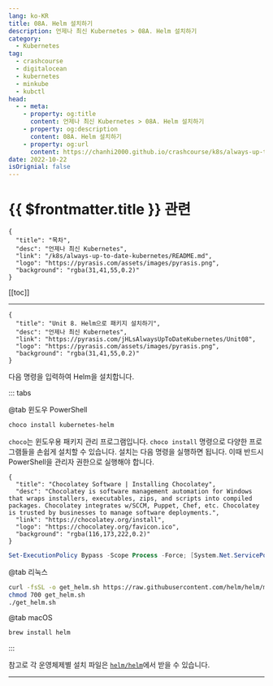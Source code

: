 ```yaml
---
lang: ko-KR
title: 08A. Helm 설치하기
description: 언제나 최신 Kubernetes > 08A. Helm 설치하기
category:
  - Kubernetes
tag:
  - crashcourse
  - digitalocean
  - kubernetes
  - minkube
  - kubctl
head:
  - - meta:
    - property: og:title
      content: 언제나 최신 Kubernetes > 08A. Helm 설치하기
    - property: og:description
      content: 08A. Helm 설치하기
    - property: og:url
      content: https://chanhi2000.github.io/crashcourse/k8s/always-up-to-date-kubernetes/08A.html
date: 2022-10-22
isOrignial: false
---
```


# {{ $frontmatter.title }} 관련

```component VPCard
{
  "title": "목차",
  "desc": "언제나 최신 Kubernetes",
  "link": "/k8s/always-up-to-date-kubernetes/README.md",
  "logo": "https://pyrasis.com/assets/images/pyrasis.png",
  "background": "rgba(31,41,55,0.2)"
}
```

[[toc]]

---

```component VPCard
{
  "title": "Unit 8. Helm으로 패키지 설치하기",
  "desc": "언제나 최신 Kubernetes",
  "link": "https://pyrasis.com/jHLsAlwaysUpToDateKubernetes/Unit08",
  "logo": "https://pyrasis.com/assets/images/pyrasis.png",
  "background": "rgba(31,41,55,0.2)"
}
```

다음 명령을 입력하여 Helm을 설치합니다.

::: tabs

@tab <FontIcon icon="iconfont icon-powershell"/>윈도우 PowerShell

```powershell
choco install kubernetes-helm
```

`choco`는 윈도우용 패키지 관리 프로그램입니다. `choco install` 명령으로 다양한 프로그램들을 손쉽게 설치할 수 있습니다.
설치는 다음 명령을 실행하면 됩니다. 이때 반드시 PowerShell을 관리자 권한으로 실행해야 합니다.

```component VPCard
{
  "title": "Chocolatey Software | Installing Chocolatey",
  "desc": "Chocolatey is software management automation for Windows that wraps installers, executables, zips, and scripts into compiled packages. Chocolatey integrates w/SCCM, Puppet, Chef, etc. Chocolatey is trusted by businesses to manage software deployments.",
  "link": "https://chocolatey.org/install",
  "logo": "https://chocolatey.org/favicon.ico",
  "background": "rgba(116,173,222,0.2)"
}
```

```powershell
Set-ExecutionPolicy Bypass -Scope Process -Force; [System.Net.ServicePointManager]::SecurityProtocol = [System.Net.ServicePointManager]::SecurityProtocol -bor 3072; iex ((New-Object System.Net.WebClient).DownloadString('https://community.chocolatey.org/install.ps1'))
```

@tab <FontIcon icon="fa-brands fa-linux"/>리눅스

```sh
curl -fsSL -o get_helm.sh https://raw.githubusercontent.com/helm/helm/main/scripts/get-helm-3
chmod 700 get_helm.sh
./get_helm.sh
```

@tab <FontIcon icon="iconfont icon-macos"/>macOS

```sh
brew install helm
```

:::

참고로 각 운영체제별 설치 파일은 [<FontIcon icon="iconfont icon-github"/>`helm/helm`](https://github.com/helm/helm/releases)에서 받을 수 있습니다.

---
